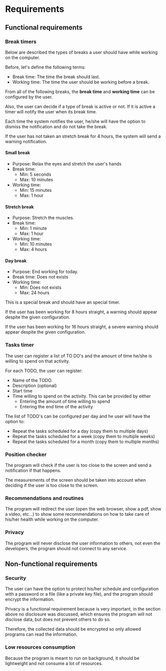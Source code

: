 <!--
Copyright (c) 2020. Benjamín Antonio Velasco Guzmán
Author: Benjamín Antonio Velasco Guzmán <bg@benjaminguzman.net>

This program is free software: you can redistribute it and/or modify
it under the terms of the GNU General Public License as published by
the Free Software Foundation, either version 3 of the License, or
(at your option) any later version.

This program is distributed in the hope that it will be useful,
but WITHOUT ANY WARRANTY; without even the implied warranty of
MERCHANTABILITY or FITNESS FOR A PARTICULAR PURPOSE.  See the
GNU General Public License for more details.

You should have received a copy of the GNU General Public License
along with this program.  If not, see <http://www.gnu.org/licenses/>.
-->
# Requirements

## Functional requirements

### Break timers

Below are described the types of breaks a user should have while working on the computer.

Before, let's define the following terms:

- Break time: The time the break should last.
- Working time: The time the user should be working before a break.

From all of the following breaks, the **break time** and **working time** can be configured by the user.

Also, the user can decide if a type of break is active or not. If it is active a timer will notify the user when its break time.

Each time the system notifies the user, he/she will have the option to dismiss the notification and do not take the break.

If the user has not taken an stretch break for 4 hours, the system will send a warning notification.

#### Small break

- Purpose: Relax the eyes and stretch the user's hands
- Break time:
  + Min: 5 seconds
  + Max: 10 minutes
- Working time:
  + Min: 15 minutes
  + Max: 1 hour

#### Stretch break

- Purpose: Stretch the muscles.
- Break time:
  + Min: 1 minute
  + Max: 1 hour
- Working time:
  + Min: 10 minutes
  + Max: 4 hours

#### Day break

- Purpose: End working for today.
- Break time: Does not exists
- Working time:
  + Min: Does not exists
  + Max: 24 hours

This is a special break and should have an special timer.

If the user has been working for 8 hours straight, a warning should appear despite the given configuration.

If the user has been working for 16 hours straight, a severe warning should appear despite the given configuration.

### Tasks timer

The user can register a list of TO DO's and the amount of time he/she is willing to spend on that activity.

For each TODO, the user can register:

- Name of the TODO.
- Description (optional)
- Start time
- Time willing to spend on the activity. This can be provided by either
  + Entering the amount of time willing to spend
  + Entering the end time of the activity

The list of TODO's can be configured per day and he user will have the option to:

- Repeat the tasks scheduled for a day (copy them to multiple days)
- Repeat the tasks scheduled for a week (copy them to multiple weeks)
- Repeat the tasks scheduled for a month (copy them to multiple months)

### Position checker

The program will check if the user is too close to the screen and send a notification if that happens.

The measurements of the screen should be taken into account when deciding if the user is too close to the screen.

### Recommendations and routines

The program will redirect the user (open the web browser, show a pdf, show a video, etc...) to show some recommendations on how to take care of his/her health while working on the computer.

### Privacy

The program will never disclose the user information to others, not even the developers, the program should not connect to any service.

## Non-functional requirements

### Security

The user can have the option to protect his/her schedule and configuration with a password or a file (like a private key file), and the program should encrypt the information.

Privacy is a functional requirement because is very important, in the section above no disclosure was discussed, which ensures the program will not disclose data, but does not prevent others to do so.

Therefore, the collected data should be encrypted so only allowed programs can read the information.

### Low resources consumption

Because the program is meant to run on background, it should be lightweight and not consume a lot of resources.



